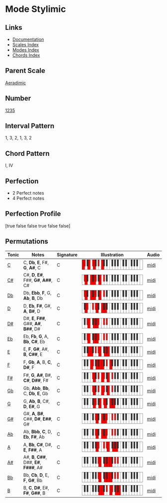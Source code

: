 # Mode Stylimic

## Links

- [Documentation](README.md)
- [Scales Index](Scales.md)
- [Modes Index](Modes.md)
- [Chords Index](Chords.md)

## Parent Scale

[Aeradimic](ScaleAeradimic.md)

## Number

[1235](https://ianring.com/musictheory/scales/1235)

## Interval Pattern

1, 3, 2, 1, 3, 2

## Chord Pattern

I, IV

## Perfection

- 2 Perfect notes
- 4 Perfect notes

## Perfection Profile

[true false false true false false]

## Permutations

| Tonic | Notes | Signature | Illustration | Audio |
|-------|-------|-----------|--------------|-------|
| [C](ModeCNaturalStylimic.md) | C, **Db**, **E**, F#, **G**, **A#**, C | C | ![CNaturalStylimic](ModeCNaturalStylimic.png) | [midi](https://github.com/edipermadi/music/blob/main/docs/ModeCNaturalStylimic.mid?raw=true) |
| [C#](ModeCSharpStylimic.md) | C#, **D**, **E#**, F##, **G#**, **A##**, C# | C | ![CSharpStylimic](ModeCSharpStylimic.png) | [midi](https://github.com/edipermadi/music/blob/main/docs/ModeCSharpStylimic.mid?raw=true) |
| [Db](ModeDFlatStylimic.md) | Db, **Ebb**, **F**, G, **Ab**, **B**, Db | C | ![DFlatStylimic](ModeDFlatStylimic.png) | [midi](https://github.com/edipermadi/music/blob/main/docs/ModeDFlatStylimic.mid?raw=true) |
| [D](ModeDNaturalStylimic.md) | D, **Eb**, **F#**, G#, **A**, **B#**, D | C | ![DNaturalStylimic](ModeDNaturalStylimic.png) | [midi](https://github.com/edipermadi/music/blob/main/docs/ModeDNaturalStylimic.mid?raw=true) |
| [D#](ModeDSharpStylimic.md) | D#, **E**, **F##**, G##, **A#**, **B##**, D# | C | ![DSharpStylimic](ModeDSharpStylimic.png) | [midi](https://github.com/edipermadi/music/blob/main/docs/ModeDSharpStylimic.mid?raw=true) |
| [Eb](ModeEFlatStylimic.md) | Eb, **Fb**, **G**, A, **Bb**, **C#**, Eb | C | ![EFlatStylimic](ModeEFlatStylimic.png) | [midi](https://github.com/edipermadi/music/blob/main/docs/ModeEFlatStylimic.mid?raw=true) |
| [E](ModeENaturalStylimic.md) | E, **F**, **G#**, A#, **B**, **C##**, E | C | ![ENaturalStylimic](ModeENaturalStylimic.png) | [midi](https://github.com/edipermadi/music/blob/main/docs/ModeENaturalStylimic.mid?raw=true) |
| [F](ModeFNaturalStylimic.md) | F, **Gb**, **A**, B, **C**, **D#**, F | C | ![FNaturalStylimic](ModeFNaturalStylimic.png) | [midi](https://github.com/edipermadi/music/blob/main/docs/ModeFNaturalStylimic.mid?raw=true) |
| [F#](ModeFSharpStylimic.md) | F#, **G**, **A#**, B#, **C#**, **D##**, F# | C | ![FSharpStylimic](ModeFSharpStylimic.png) | [midi](https://github.com/edipermadi/music/blob/main/docs/ModeFSharpStylimic.mid?raw=true) |
| [Gb](ModeGFlatStylimic.md) | Gb, **Abb**, **Bb**, C, **Db**, **E**, Gb | C | ![GFlatStylimic](ModeGFlatStylimic.png) | [midi](https://github.com/edipermadi/music/blob/main/docs/ModeGFlatStylimic.mid?raw=true) |
| [G](ModeGNaturalStylimic.md) | G, **Ab**, **B**, C#, **D**, **E#**, G | C | ![GNaturalStylimic](ModeGNaturalStylimic.png) | [midi](https://github.com/edipermadi/music/blob/main/docs/ModeGNaturalStylimic.mid?raw=true) |
| [G#](ModeGSharpStylimic.md) | G#, **A**, **B#**, C##, **D#**, **E##**, G# | C | ![GSharpStylimic](ModeGSharpStylimic.png) | [midi](https://github.com/edipermadi/music/blob/main/docs/ModeGSharpStylimic.mid?raw=true) |
| [Ab](ModeAFlatStylimic.md) | Ab, **Bbb**, **C**, D, **Eb**, **F#**, Ab | C | ![AFlatStylimic](ModeAFlatStylimic.png) | [midi](https://github.com/edipermadi/music/blob/main/docs/ModeAFlatStylimic.mid?raw=true) |
| [A](ModeANaturalStylimic.md) | A, **Bb**, **C#**, D#, **E**, **F##**, A | C | ![ANaturalStylimic](ModeANaturalStylimic.png) | [midi](https://github.com/edipermadi/music/blob/main/docs/ModeANaturalStylimic.mid?raw=true) |
| [A#](ModeASharpStylimic.md) | A#, **B**, **C##**, D##, **E#**, **F###**, A# | C | ![ASharpStylimic](ModeASharpStylimic.png) | [midi](https://github.com/edipermadi/music/blob/main/docs/ModeASharpStylimic.mid?raw=true) |
| [Bb](ModeBFlatStylimic.md) | Bb, **Cb**, **D**, E, **F**, **G#**, Bb | C | ![BFlatStylimic](ModeBFlatStylimic.png) | [midi](https://github.com/edipermadi/music/blob/main/docs/ModeBFlatStylimic.mid?raw=true) |
| [B](ModeBNaturalStylimic.md) | B, **C**, **D#**, E#, **F#**, **G##**, B | C | ![BNaturalStylimic](ModeBNaturalStylimic.png) | [midi](https://github.com/edipermadi/music/blob/main/docs/ModeBNaturalStylimic.mid?raw=true) |

